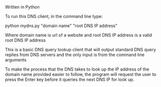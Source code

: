 Written in Python

To run this DNS client, in the command line type:

python mydns.py "domain name" "root DNS IP address"

Where domain name is url of a website and root DNS IP address is a valid root DNS IP address

This is a basic DNS query lookup client that will output standard DNS query replies from DNS servers and the only input is from the command line arguments

To make the process that the DNS takes to look up the IP address of the domain name provided easier to follow, the program will request the user to press the Enter key before it queries the next DNS IP for look up.